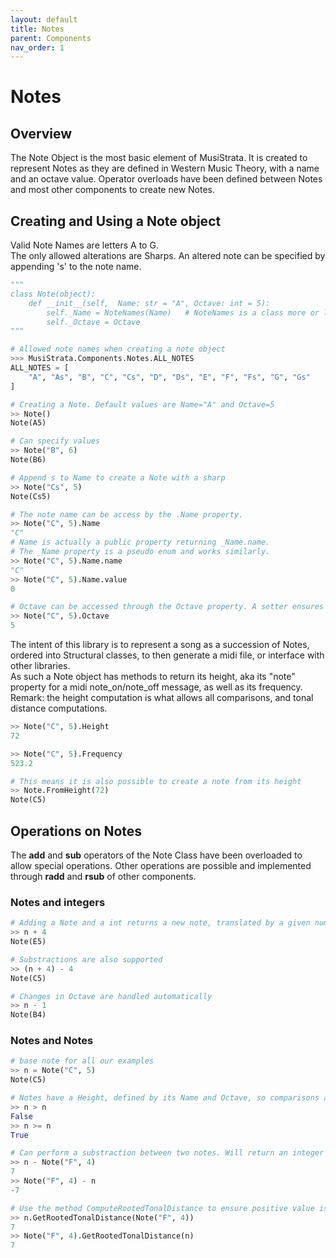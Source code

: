 ```yaml
---
layout: default
title: Notes
parent: Components
nav_order: 1
---
```



# Notes

## Overview  

The Note Object is the most basic element of MusiStrata. It is created to represent Notes as they are defined in Western Music Theory, with a name and an octave value.
Operator overloads have been defined between Notes and most other components to create new Notes.


## Creating and Using a Note object  

Valid Note Names are letters A to G.  
The only allowed alterations are Sharps. An altered note can be specified by appending  's' to the note name.

```python
"""
class Note(object):
    def __init__(self,  Name: str = "A", Octave: int = 5):
        self._Name = NoteNames(Name)   # NoteNames is a class more or less the same functions as an enum
        self._Octave = Octave
"""

# Allowed note names when creating a note object
>>> MusiStrata.Components.Notes.ALL_NOTES
ALL_NOTES = [
    "A", "As", "B", "C", "Cs", "D", "Ds", "E", "F", "Fs", "G", "Gs"
]

# Creating a Note. Default values are Name="A" and Octave=5
>> Note()
Note(A5)

# Can specify values
>> Note("B", 6)
Note(B6)

# Append s to Name to create a Note with a sharp
>> Note("Cs", 5)
Note(Cs5)

# The note name can be access by the .Name property.
>> Note("C", 5).Name
"C"
# Name is actually a public property returning _Name.name. 
# The _Name property is a pseudo enum and works similarly.
>> Note("C", 5).Name.name
"C"
>> Note("C", 5).Name.value
0

# Octave can be accessed through the Octave property. A setter ensures it cannot be negative
>> Note("C", 5).Octave
5

```

The intent of this library is to represent a song as a succession of Notes, ordered into Structural classes, to then generate a midi file, or interface with other libraries.    
As such a Note object has methods to return its height, aka its "note" property for a midi note_on/note_off message, as well as its frequency.  
Remark: the height computation is what allows all comparisons, and tonal distance computations. 

```python
>> Note("C", 5).Height
72

>> Note("C", 5).Frequency
523.2

# This means it is also possible to create a note from its height
>> Note.FromHeight(72)
Note(C5)

```



## Operations on Notes

The __add__ and __sub__ operators of the Note Class have been overloaded to allow special operations.
Other operations are possible and implemented through __radd__ and __rsub__ of other components.

### Notes and integers    

```python
# Adding a Note and a int returns a new note, translated by a given number of semitones
>> n + 4
Note(E5)

# Substractions are also supported
>> (n + 4) - 4 
Note(C5)

# Changes in Octave are handled automatically
>> n - 1
Note(B4)
```

### Notes and Notes  

```python
# base note for all our examples
>> n = Note("C", 5)
Note(C5)

# Notes have a Height, defined by its Name and Octave, so comparisons are supported
>> n > n
False
>> n >= n 
True

# Can perform a substraction between two notes. Will return an integer representing tonal distance in semitones
>> n - Note("F", 4)
7
>> Note("F", 4) - n
-7

# Use the method ComputeRootedTonalDistance to ensure positive value is returned if needed, but this is mostly for internals
>> n.GetRootedTonalDistance(Note("F", 4))
7
>> Note("F", 4).GetRootedTonalDistance(n)
7

```


